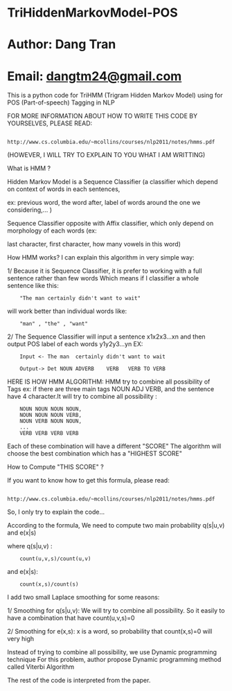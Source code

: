 # TriHiddenMarkovModel-POS
# Author: Dang Tran
# Email: dangtm24@gmail.com

This is a python code for TriHMM (Trigram Hidden Markov Model) using for POS (Part-of-speech) Tagging in NLP

FOR MORE INFORMATION ABOUT HOW TO WRITE THIS CODE BY YOURSELVES, PLEASE READ:

        http://www.cs.columbia.edu/~mcollins/courses/nlp2011/notes/hmms.pdf

(HOWEVER, I WILL TRY TO EXPLAIN TO YOU WHAT I AM WRITTING)

What is HMM ?

Hidden Markov Model is a Sequence Classifier (a classifier which depend on context of words in each sentences, 

ex: previous word, the word after, label of words around the one we considering,... )

Sequence Classifier opposite with Affix classifier, which only depend on morphology of each words (ex:

last character, first character, how many vowels in this word)

How HMM works?
I can explain this algorithm in very simple way:

1/ Because it is Sequence Classifier, it is prefer to working with a full sentence rather than few words
Which means if I classifier a whole sentence like this:

        "The man certainly didn't want to wait"

will work better than individual words like:
        
        "man" , "the" , "want"


2/ The Sequence Classifier will input a sentence x1x2x3...xn and then output POS label of each words y1y2y3...yn
EX:

        Input <- The man  certainly didn't want to wait

        Output-> Det NOUN ADVERB    VERB   VERB TO VERB

HERE IS HOW HMM ALGORITHM:
HMM try to combine all possibility of Tags 
        ex: if there are three main tags NOUN ADJ VERB, and the sentence have 4 character.It will try to combine all possibility : 
        
        NOUN NOUN NOUN NOUN,
        NOUN NOUN NOUN VERB,
        NOUN VERB NOUN NOUN,
        ...
        VERB VERB VERB VERB
Each of these combination will have a different "SCORE"
The algorithm will choose the best combination which has a "HIGHEST SCORE"


How to Compute "THIS SCORE" ?

If you want to know how to get this formula, please read:

        http://www.cs.columbia.edu/~mcollins/courses/nlp2011/notes/hmms.pdf

So, I only try to explain the code...

According to the formula, We need to compute two main probability  q(s|u,v) and e(x|s)

where q(s|u,v) :

        count(u,v,s)/count(u,v)

and e(x|s):

        count(x,s)/count(s)

I add two small Laplace smoothing for some reasons:

1/ Smoothing for q(s|u,v): We will try to combine all possibility. So it easily to have a combination that have count(u,v,s)=0

2/ Smoothing for e(x,s): x is a word, so probability that count(x,s)=0 will very high


Instead of trying to combine all possibility, we use Dynamic programming technique
For this problem, author propose Dynamic programming method called  Viterbi Algorithm

The rest of the code is interpreted from the paper.